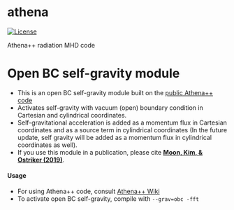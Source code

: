 athena
======
[![License](https://img.shields.io/badge/License-BSD%203--Clause-blue.svg)](https://opensource.org/licenses/BSD-3-Clause)

Athena++ radiation MHD code

Open BC self-gravity module
======
* This is an open BC self-gravity module built on the [public Athena++ code](https://github.com/PrincetonUniversity/athena-public-version)
* Activates self-gravity with vacuum (open) boundary condition in Cartesian and cylindrical coordinates.
* Self-gravitational acceleration is added as a momentum flux in Cartesian coordinates and as a source term in cylindrical coordinates (In the future update, self gravity will be added as a momentum flux in cylindrical coordinates as well).
* If you use this module in a publication, please cite **[Moon, Kim, & Ostriker (2019)](https://ui.adsabs.harvard.edu/abs/2019ApJS..241...24M/abstract)**.

#### Usage
* For using Athena++ code, consult [Athena++ Wiki](https://github.com/PrincetonUniversity/athena-public-version/wiki)
* To activate open BC self-gravity, compile with `--grav=obc -fft`
